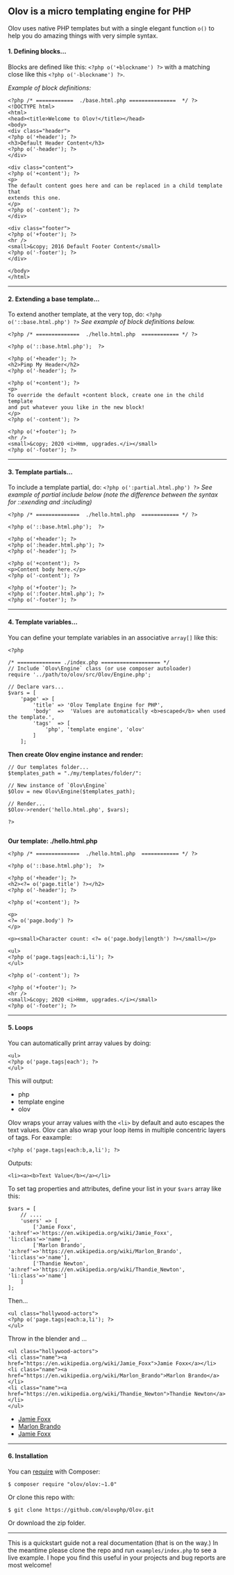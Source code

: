 ## Olov is a micro templating engine for PHP ##

Olov uses native PHP templates but with a single elegant function `o()` 
to help you do amazing things with very simple syntax.

#### 1. Defining blocks... ####

Blocks are defined like this: ` <?php o('+blockname') ?> ` with a matching close 
like this ` <?php o('-blockname') ?> `. 

*Example of block definitions:*

```
<?php /* ============  ./base.html.php ===============  */ ?>
<!DOCTYPE html>
<html>
<head><title>Welcome to Olov!</title></head>
<body>
<div class="header">
<?php o('+header'); ?>
<h3>Default Header Content</h3>
<?php o('-header'); ?>
</div>

<div class="content">
<?php o('+content'); ?>
<p>
The default content goes here and can be replaced in a child template that 
extends this one.
</p>
<?php o('-content'); ?>
</div>

<div class="footer">
<?php o('+footer'); ?>
<hr />
<small>&copy; 2016 Default Footer Content</small>
<?php o('-footer'); ?>
</div>

</body>
</html>
```

------------------------------------------------------------------

#### 2. Extending a base template... ####

To extend another template, at the very top, do: ` <?php o('::base.html.php') ?> ` 
*See example of block definitions below.*

```
<?php /* ==============  ./hello.html.php  ============ */ ?>

<?php o('::base.html.php');  ?>

<?php o('+header'); ?>
<h2>Pimp My Header</h2>
<?php o('-header'); ?>

<?php o('+content'); ?>
<p>
To override the default +content block, create one in the child template 
and put whatever youu like in the new block!
</p>
<?php o('-content'); ?>

<?php o('+footer'); ?>
<hr />
<small>&copy; 2020 <i>Hmm, upgrades.</i></small>
<?php o('-footer'); ?>

```

------------------------------------------------------------------

#### 3. Template partials... ####

To include a template partial, do: ` <?php o(':partial.html.php') ?> ` 
*See example of partial include below (note the difference between the syntax for ::exending and :including)*

```
<?php /* ==============  ./hello.html.php  ============ */ ?>

<?php o('::base.html.php');  ?>

<?php o('+header'); ?>
<?php o(':header.html.php'); ?>
<?php o('-header'); ?>

<?php o('+content'); ?>
<p>Content body here.</p>
<?php o('-content'); ?>

<?php o('+footer'); ?>
<?php o(':footer.html.php'); ?>
<?php o('-footer'); ?>

```

------------------------------------------------------------------

#### 4. Template variables... ####

You can define your template variables in an associative ` array[] ` like this:

```
<?php 

/* ============== ./index.php =================== */ 
// Include `Olov\Engine` class (or use composer autoloader)
require '../path/to/olov/src/Olov/Engine.php';

// Declare vars...
$vars = [
    'page' => [
        'title' => 'Olov Template Engine for PHP', 
        'body'  =>  'Values are automatically <b>escaped</b> when used the template.', 
        'tags'  => [
            'php', 'template engine', 'olov'
        ]
    ];
```

**Then create Olov engine instance and render:**
```
// Our templates folder...
$templates_path = "./my/templates/folder/":

// New instance of `Olov\Engine`
$Olov = new Olov\Engine($templates_path);

// Render...
$Olov->render('hello.html.php', $vars);

?>


```

**Our template: ./hello.html.php**

```
<?php /* ==============  ./hello.html.php  ============ */ ?>

<?php o('::base.html.php');  ?>

<?php o('+header'); ?>
<h2><?= o('page.title') ?></h2>
<?php o('-header'); ?>

<?php o('+content'); ?>

<p>
<?= o('page.body') ?>
</p>

<p><small>Character count: <?= o('page.body|length') ?></small></p>

<ul>
<?php o('page.tags|each:i,li'); ?>
</ul>

<?php o('-content'); ?>

<?php o('+footer'); ?>
<hr />
<small>&copy; 2020 <i>Hmm, upgrades.</i></small>
<?php o('-footer'); ?>

```

------------------------------------------------------------------

#### 5. Loops ####

You can automatically print array values by doing: 
``` 
<ul>
<?php o('page.tags|each'); ?>
</ul>
```

This will output:

* php
* template engine
* olov


Olov wraps your array values with the ` <li> ` by default and auto escapes the text values. 
Olov can also wrap your loop items in multiple concentric layers of tags. For eaxample:
```
<?php o('page.tags|each:b,a,li'); ?>
```
Outputs:
```
<li><a><b>Text Value</b></a></li>
```


To set tag properties and attributes, define your list in your ` $vars ` array like this:
```
$vars = [
    // ....
    'users' => [
        ['Jamie Foxx', 'a:href'=>'https://en.wikipedia.org/wiki/Jamie_Foxx', 'li:class'=>'name'],   
        ['Marlon Brando', 'a:href'=>'https://en.wikipedia.org/wiki/Marlon_Brando', 'li:class'=>'name'],   
        ['Thandie Newton', 'a:href'=>'https://en.wikipedia.org/wiki/Thandie_Newton', 'li:class'=>'name']
    ]
];
```
Then...
```
<ul class="hollywood-actors">
<?php o('page.tags|each:a,li'); ?>
</ul>
```
Throw in the blender and ...
```
<ul class="hollywood-actors">
<li class="name"><a href="https://en.wikipedia.org/wiki/Jamie_Foxx">Jamie Foxx</a></li>
<li class="name"><a href="https://en.wikipedia.org/wiki/Marlon_Brando">Marlon Brando</a></li>
<li class="name"><a href="https://en.wikipedia.org/wiki/Thandie_Newton">Thandie Newton</a></li>
</ul>
```   
* [Jamie Foxx](https://en.wikipedia.org/wiki/Jamie_Foxx)
* [Marlon Brando](https://en.wikipedia.org/wiki/Marlon_Brando)
* [Jamie Foxx](https://en.wikipedia.org/wiki/Thandie_Newton)

-----------------------------------------------------------------------

#### 6. Installation ####

You can [require](https://getcomposer.org/doc/03-cli.md) with Composer:
```
$ composer require "olov/olov:~1.0"
```
 
Or clone this repo with:
```
$ git clone https://github.com/olovphp/Olov.git
```

Or download the zip folder.



--------------------------------------------------------------------------


This is a quickstart guide not a real documentation (that is on the way.) In the meantime 
please clone the repo and run ` examples/index.php ` to see a live example. I hope you 
find this useful in your projects and bug reports are most welcome! 

